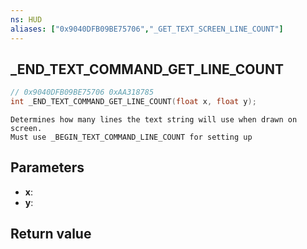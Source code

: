 ```yaml
---
ns: HUD
aliases: ["0x9040DFB09BE75706","_GET_TEXT_SCREEN_LINE_COUNT"]
---
```

## _END_TEXT_COMMAND_GET_LINE_COUNT

```c
// 0x9040DFB09BE75706 0xAA318785
int _END_TEXT_COMMAND_GET_LINE_COUNT(float x, float y);
```

```
Determines how many lines the text string will use when drawn on screen.   
Must use _BEGIN_TEXT_COMMAND_LINE_COUNT for setting up  
```

## Parameters
* **x**: 
* **y**: 

## Return value
